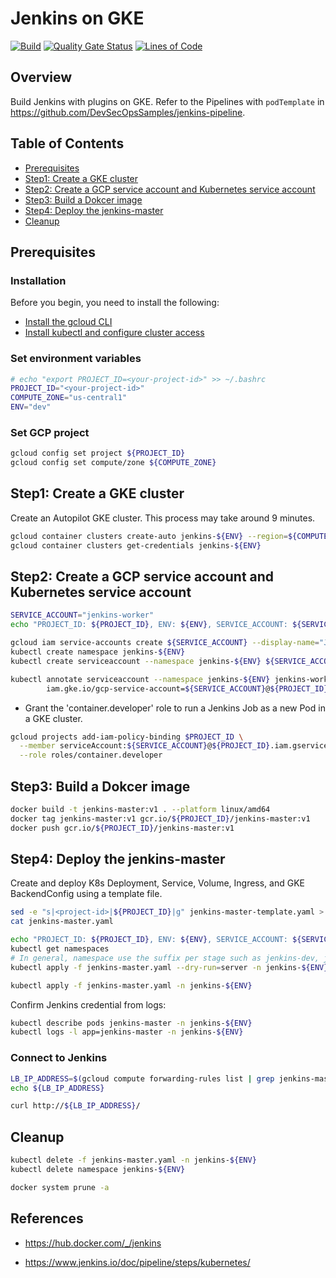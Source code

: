 # Jenkins on GKE

[![Build](https://github.com/DevSecOpsSamples/gke-jenkins/actions/workflows/build.yml/badge.svg?branch=master)](https://github.com/DevSecOpsSamples/gke-jenkins/actions/workflows/build.yml) [![Quality Gate Status](https://sonarcloud.io/api/project_badges/measure?project=DevSecOpsSamples_gke-jenkins&metric=alert_status)](https://sonarcloud.io/summary/new_code?id=DevSecOpsSamples_gke-jenkins) [![Lines of Code](https://sonarcloud.io/api/project_badges/measure?project=DevSecOpsSamples_gke-jenkins&metric=ncloc)](https://sonarcloud.io/summary/new_code?id=DevSecOpsSamples_gke-jenkins)

## Overview

Build Jenkins with plugins on GKE. Refer to the Pipelines with `podTemplate` in https://github.com/DevSecOpsSamples/jenkins-pipeline.

## Table of Contents


- [Prerequisites](#prerequisites)
- [Step1: Create a GKE cluster](#step1-create-a-gke-cluster)
- [Step2: Create a GCP service account and Kubernetes service account](#step2-create-a-gcp-service-account-and-kubernetes-service-account)
- [Step3: Build a Dokcer image](#step3-build-a-dokcer-image)
- [Step4: Deploy the jenkins-master](#step4-deploy-the-jenkins-master)
- [Cleanup](#cleanup)

## Prerequisites

### Installation

Before you begin, you need to install the following:

- [Install the gcloud CLI](https://cloud.google.com/sdk/docs/install)
- [Install kubectl and configure cluster access](https://cloud.google.com/kubernetes-engine/docs/how-to/cluster-access-for-kubectl)

### Set environment variables

```bash
# echo "export PROJECT_ID=<your-project-id>" >> ~/.bashrc
PROJECT_ID="<your-project-id>"
COMPUTE_ZONE="us-central1"
ENV="dev"
```

### Set GCP project

```bash
gcloud config set project ${PROJECT_ID}
gcloud config set compute/zone ${COMPUTE_ZONE}
```

## Step1: Create a GKE cluster

Create an Autopilot GKE cluster. This process may take around 9 minutes.

```bash
gcloud container clusters create-auto jenkins-${ENV} --region=${COMPUTE_ZONE}
gcloud container clusters get-credentials jenkins-${ENV}
```

## Step2: Create a GCP service account and Kubernetes service account

```bash
SERVICE_ACCOUNT="jenkins-worker"
echo "PROJECT_ID: ${PROJECT_ID}, ENV: ${ENV}, SERVICE_ACCOUNT: ${SERVICE_ACCOUNT}"
```

```bash
gcloud iam service-accounts create ${SERVICE_ACCOUNT} --display-name="Jenkins service account for workload identity"
kubectl create namespace jenkins-${ENV}
kubectl create serviceaccount --namespace jenkins-${ENV} ${SERVICE_ACCOUNT}
```

```bash
kubectl annotate serviceaccount --namespace jenkins-${ENV} jenkins-worker \
        iam.gke.io/gcp-service-account=${SERVICE_ACCOUNT}@${PROJECT_ID}.iam.gserviceaccount.com
```

- Grant the 'container.developer' role to run a Jenkins Job as a new Pod in a GKE cluster.

```bash
gcloud projects add-iam-policy-binding $PROJECT_ID \
  --member serviceAccount:${SERVICE_ACCOUNT}@${PROJECT_ID}.iam.gserviceaccount.com \
  --role roles/container.developer
```

## Step3: Build a Dokcer image

```bash
docker build -t jenkins-master:v1 . --platform linux/amd64
docker tag jenkins-master:v1 gcr.io/${PROJECT_ID}/jenkins-master:v1
docker push gcr.io/${PROJECT_ID}/jenkins-master:v1
```

## Step4: Deploy the jenkins-master

Create and deploy K8s Deployment, Service, Volume, Ingress, and GKE BackendConfig using a template file.

```bash
sed -e "s|<project-id>|${PROJECT_ID}|g" jenkins-master-template.yaml > jenkins-master.yaml
cat jenkins-master.yaml
```

```bash
echo "PROJECT_ID: ${PROJECT_ID}, ENV: ${ENV}, SERVICE_ACCOUNT: ${SERVICE_ACCOUNT}"
kubectl get namespaces
# In general, namespace use the suffix per stage such as jenkins-dev, jenkins-stg nad jenkins-prod. You HAVE TO check the namespace with 'kubectl get namespaces' command before apexecuting the command.
kubectl apply -f jenkins-master.yaml --dry-run=server -n jenkins-${ENV}
```

```bash
kubectl apply -f jenkins-master.yaml -n jenkins-${ENV}
```

Confirm Jenkins credential from logs:

```bash
kubectl describe pods jenkins-master -n jenkins-${ENV}
kubectl logs -l app=jenkins-master -n jenkins-${ENV}
```

### Connect to Jenkins

```bash
LB_IP_ADDRESS=$(gcloud compute forwarding-rules list | grep jenkins-master | awk '{ print $2 }')
echo ${LB_IP_ADDRESS}
```

```bash
curl http://${LB_IP_ADDRESS}/
```

## Cleanup

```bash
kubectl delete -f jenkins-master.yaml -n jenkins-${ENV}
kubectl delete namespace jenkins-${ENV}
```

```bash
docker system prune -a
```

## References

* https://hub.docker.com/_/jenkins

* https://www.jenkins.io/doc/pipeline/steps/kubernetes/